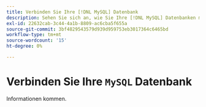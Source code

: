 ```yaml
---
title: Verbinden Sie Ihre [!DNL MySQL] Datenbank
description: Sehen Sie sich an, wie Sie Ihre [!DNL MySQL] Datenbanken mit [!DNL Commerce Intelligence].
exl-id: 22632cab-3c44-4a1b-8809-ac6cba5f655a
source-git-commit: 3bf4829543579d939d959753eb3017364c6465bd
workflow-type: tm+mt
source-wordcount: '15'
ht-degree: 0%

---
```


# Verbinden Sie Ihre `MySQL` Datenbank

Informationen kommen.

